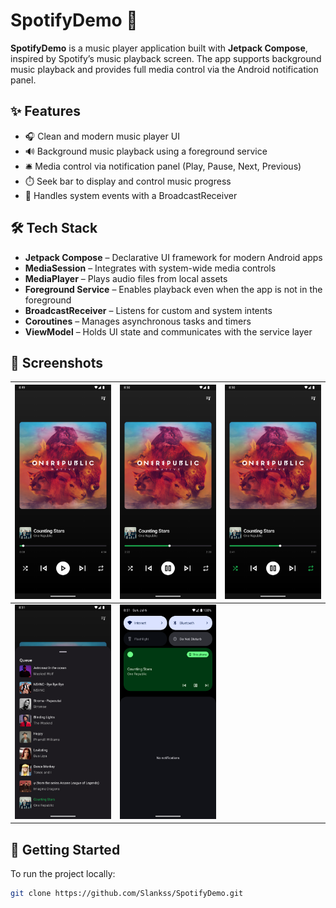 # SpotifyDemo 🎵

**SpotifyDemo** is a music player application built with **Jetpack Compose**, inspired by Spotify’s music playback screen. The app supports background music playback and provides full media control via the Android notification panel.

## ✨ Features

- 🎧 Clean and modern music player UI  
- 🔊 Background music playback using a foreground service  
- 🛎️ Media control via notification panel (Play, Pause, Next, Previous)  
- ⏱️ Seek bar to display and control music progress  
- 📡 Handles system events with a BroadcastReceiver  

## 🛠️ Tech Stack

- **Jetpack Compose** – Declarative UI framework for modern Android apps  
- **MediaSession** – Integrates with system-wide media controls  
- **MediaPlayer** – Plays audio files from local assets  
- **Foreground Service** – Enables playback even when the app is not in the foreground  
- **BroadcastReceiver** – Listens for custom and system intents  
- **Coroutines** – Manages asynchronous tasks and timers  
- **ViewModel** – Holds UI state and communicates with the service layer  

## 📸 Screenshots

> 
| ![Screenshot](assets/music_screen_ss1.png) | ![Screenshot](assets/music_screen_ss2.png) | ![Screenshot](assets/music_screen_ss3.png) | 
|-------------------------------------|-------------------------------------|-------------------------------------|
| ![Screenshot](assets/music_queue_ss.png) | ![Screenshot](assets/music_notification_ss.png) |

## 🚀 Getting Started

To run the project locally:

```bash
git clone https://github.com/Slankss/SpotifyDemo.git
